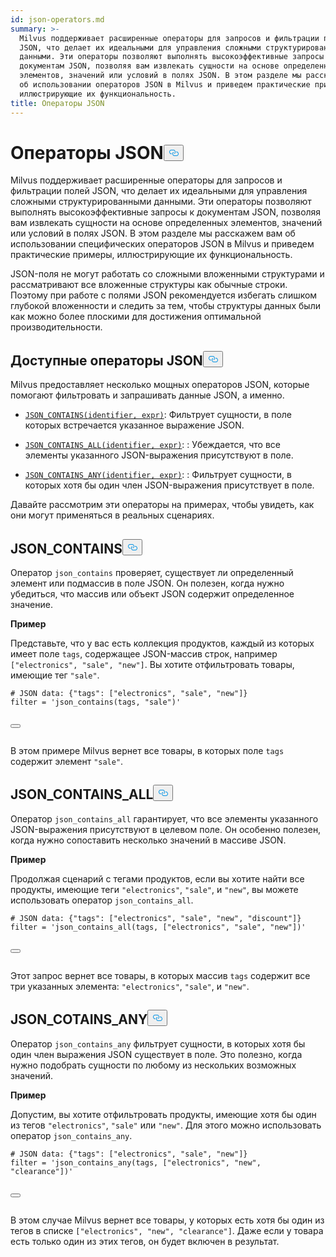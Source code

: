 ```yaml
---
id: json-operators.md
summary: >-
  Milvus поддерживает расширенные операторы для запросов и фильтрации полей
  JSON, что делает их идеальными для управления сложными структурированными
  данными. Эти операторы позволяют выполнять высокоэффективные запросы к
  документам JSON, позволяя вам извлекать сущности на основе определенных
  элементов, значений или условий в полях JSON. В этом разделе мы расскажем вам
  об использовании операторов JSON в Milvus и приведем практические примеры,
  иллюстрирующие их функциональность.
title: Операторы JSON
---
```

<h1 id="JSON-Operators​" class="common-anchor-header">Операторы JSON<button data-href="#JSON-Operators​" class="anchor-icon" translate="no">
      <svg translate="no"
        aria-hidden="true"
        focusable="false"
        height="20"
        version="1.1"
        viewBox="0 0 16 16"
        width="16"
      >
        <path
          fill="#0092E4"
          fill-rule="evenodd"
          d="M4 9h1v1H4c-1.5 0-3-1.69-3-3.5S2.55 3 4 3h4c1.45 0 3 1.69 3 3.5 0 1.41-.91 2.72-2 3.25V8.59c.58-.45 1-1.27 1-2.09C10 5.22 8.98 4 8 4H4c-.98 0-2 1.22-2 2.5S3 9 4 9zm9-3h-1v1h1c1 0 2 1.22 2 2.5S13.98 12 13 12H9c-.98 0-2-1.22-2-2.5 0-.83.42-1.64 1-2.09V6.25c-1.09.53-2 1.84-2 3.25C6 11.31 7.55 13 9 13h4c1.45 0 3-1.69 3-3.5S14.5 6 13 6z"
        ></path>
      </svg>
    </button></h1><p>Milvus поддерживает расширенные операторы для запросов и фильтрации полей JSON, что делает их идеальными для управления сложными структурированными данными. Эти операторы позволяют выполнять высокоэффективные запросы к документам JSON, позволяя вам извлекать сущности на основе определенных элементов, значений или условий в полях JSON. В этом разделе мы расскажем вам об использовании специфических операторов JSON в Milvus и приведем практические примеры, иллюстрирующие их функциональность.</p>
<div class="alert note">
<p>JSON-поля не могут работать со сложными вложенными структурами и рассматривают все вложенные структуры как обычные строки. Поэтому при работе с полями JSON рекомендуется избегать слишком глубокой вложенности и следить за тем, чтобы структуры данных были как можно более плоскими для достижения оптимальной производительности.</p>
</div>
<h2 id="Available-JSON-Operators​" class="common-anchor-header">Доступные операторы JSON<button data-href="#Available-JSON-Operators​" class="anchor-icon" translate="no">
      <svg translate="no"
        aria-hidden="true"
        focusable="false"
        height="20"
        version="1.1"
        viewBox="0 0 16 16"
        width="16"
      >
        <path
          fill="#0092E4"
          fill-rule="evenodd"
          d="M4 9h1v1H4c-1.5 0-3-1.69-3-3.5S2.55 3 4 3h4c1.45 0 3 1.69 3 3.5 0 1.41-.91 2.72-2 3.25V8.59c.58-.45 1-1.27 1-2.09C10 5.22 8.98 4 8 4H4c-.98 0-2 1.22-2 2.5S3 9 4 9zm9-3h-1v1h1c1 0 2 1.22 2 2.5S13.98 12 13 12H9c-.98 0-2-1.22-2-2.5 0-.83.42-1.64 1-2.09V6.25c-1.09.53-2 1.84-2 3.25C6 11.31 7.55 13 9 13h4c1.45 0 3-1.69 3-3.5S14.5 6 13 6z"
        ></path>
      </svg>
    </button></h2><p>Milvus предоставляет несколько мощных операторов JSON, которые помогают фильтровать и запрашивать данные JSON, а именно.</p>
<ul>
<li><p><a href="#JSON_CONTAINS"><code translate="no">JSON_CONTAINS(identifier, expr)</code></a>: Фильтрует сущности, в поле которых встречается указанное выражение JSON.</p></li>
<li><p><a href="#JSON_CONTAINS_ALL"><code translate="no">JSON_CONTAINS_ALL(identifier, expr)</code></a>: : Убеждается, что все элементы указанного JSON-выражения присутствуют в поле.</p></li>
<li><p><a href="#JSON_CONTAINS_ANY"><code translate="no">JSON_CONTAINS_ANY(identifier, expr)</code></a>: : Фильтрует сущности, в которых хотя бы один член JSON-выражения присутствует в поле.</p></li>
</ul>
<p>Давайте рассмотрим эти операторы на примерах, чтобы увидеть, как они могут применяться в реальных сценариях.</p>
<h2 id="JSONCONTAINS​" class="common-anchor-header">JSON_CONTAINS<button data-href="#JSONCONTAINS​" class="anchor-icon" translate="no">
      <svg translate="no"
        aria-hidden="true"
        focusable="false"
        height="20"
        version="1.1"
        viewBox="0 0 16 16"
        width="16"
      >
        <path
          fill="#0092E4"
          fill-rule="evenodd"
          d="M4 9h1v1H4c-1.5 0-3-1.69-3-3.5S2.55 3 4 3h4c1.45 0 3 1.69 3 3.5 0 1.41-.91 2.72-2 3.25V8.59c.58-.45 1-1.27 1-2.09C10 5.22 8.98 4 8 4H4c-.98 0-2 1.22-2 2.5S3 9 4 9zm9-3h-1v1h1c1 0 2 1.22 2 2.5S13.98 12 13 12H9c-.98 0-2-1.22-2-2.5 0-.83.42-1.64 1-2.09V6.25c-1.09.53-2 1.84-2 3.25C6 11.31 7.55 13 9 13h4c1.45 0 3-1.69 3-3.5S14.5 6 13 6z"
        ></path>
      </svg>
    </button></h2><p>Оператор <code translate="no">json_contains</code> проверяет, существует ли определенный элемент или подмассив в поле JSON. Он полезен, когда нужно убедиться, что массив или объект JSON содержит определенное значение.</p>
<p><strong>Пример</strong></p>
<p>Представьте, что у вас есть коллекция продуктов, каждый из которых имеет поле <code translate="no">tags</code>, содержащее JSON-массив строк, например <code translate="no">[&quot;electronics&quot;, &quot;sale&quot;, &quot;new&quot;]</code>. Вы хотите отфильтровать товары, имеющие тег <code translate="no">&quot;sale&quot;</code>.</p>
<pre><code translate="no" class="language-python"># JSON data: {<span class="hljs-string">&quot;tags&quot;</span>: [<span class="hljs-string">&quot;electronics&quot;</span>, <span class="hljs-string">&quot;sale&quot;</span>, <span class="hljs-string">&quot;new&quot;</span>]}​
filter = <span class="hljs-string">&#x27;json_contains(tags, &quot;sale&quot;)&#x27;</span>​

<button class="copy-code-btn"></button></code></pre>
<p>В этом примере Milvus вернет все товары, в которых поле <code translate="no">tags</code> содержит элемент <code translate="no">&quot;sale&quot;</code>.</p>
<h2 id="JSONCONTAINSALL​" class="common-anchor-header">JSON_CONTAINS_ALL<button data-href="#JSONCONTAINSALL​" class="anchor-icon" translate="no">
      <svg translate="no"
        aria-hidden="true"
        focusable="false"
        height="20"
        version="1.1"
        viewBox="0 0 16 16"
        width="16"
      >
        <path
          fill="#0092E4"
          fill-rule="evenodd"
          d="M4 9h1v1H4c-1.5 0-3-1.69-3-3.5S2.55 3 4 3h4c1.45 0 3 1.69 3 3.5 0 1.41-.91 2.72-2 3.25V8.59c.58-.45 1-1.27 1-2.09C10 5.22 8.98 4 8 4H4c-.98 0-2 1.22-2 2.5S3 9 4 9zm9-3h-1v1h1c1 0 2 1.22 2 2.5S13.98 12 13 12H9c-.98 0-2-1.22-2-2.5 0-.83.42-1.64 1-2.09V6.25c-1.09.53-2 1.84-2 3.25C6 11.31 7.55 13 9 13h4c1.45 0 3-1.69 3-3.5S14.5 6 13 6z"
        ></path>
      </svg>
    </button></h2><p>Оператор <code translate="no">json_contains_all</code> гарантирует, что все элементы указанного JSON-выражения присутствуют в целевом поле. Он особенно полезен, когда нужно сопоставить несколько значений в массиве JSON.</p>
<p><strong>Пример</strong></p>
<p>Продолжая сценарий с тегами продуктов, если вы хотите найти все продукты, имеющие теги <code translate="no">&quot;electronics&quot;</code>, <code translate="no">&quot;sale&quot;</code>, и <code translate="no">&quot;new&quot;</code>, вы можете использовать оператор <code translate="no">json_contains_all</code>.</p>
<pre><code translate="no" class="language-python"># JSON data: {<span class="hljs-string">&quot;tags&quot;</span>: [<span class="hljs-string">&quot;electronics&quot;</span>, <span class="hljs-string">&quot;sale&quot;</span>, <span class="hljs-string">&quot;new&quot;</span>, <span class="hljs-string">&quot;discount&quot;</span>]}​
filter = <span class="hljs-string">&#x27;json_contains_all(tags, [&quot;electronics&quot;, &quot;sale&quot;, &quot;new&quot;])&#x27;</span>​

<button class="copy-code-btn"></button></code></pre>
<p>Этот запрос вернет все товары, в которых массив <code translate="no">tags</code> содержит все три указанных элемента: <code translate="no">&quot;electronics&quot;</code>, <code translate="no">&quot;sale&quot;</code>, и <code translate="no">&quot;new&quot;</code>.</p>
<h2 id="JSONCOTAINSANY​" class="common-anchor-header">JSON_COTAINS_ANY<button data-href="#JSONCOTAINSANY​" class="anchor-icon" translate="no">
      <svg translate="no"
        aria-hidden="true"
        focusable="false"
        height="20"
        version="1.1"
        viewBox="0 0 16 16"
        width="16"
      >
        <path
          fill="#0092E4"
          fill-rule="evenodd"
          d="M4 9h1v1H4c-1.5 0-3-1.69-3-3.5S2.55 3 4 3h4c1.45 0 3 1.69 3 3.5 0 1.41-.91 2.72-2 3.25V8.59c.58-.45 1-1.27 1-2.09C10 5.22 8.98 4 8 4H4c-.98 0-2 1.22-2 2.5S3 9 4 9zm9-3h-1v1h1c1 0 2 1.22 2 2.5S13.98 12 13 12H9c-.98 0-2-1.22-2-2.5 0-.83.42-1.64 1-2.09V6.25c-1.09.53-2 1.84-2 3.25C6 11.31 7.55 13 9 13h4c1.45 0 3-1.69 3-3.5S14.5 6 13 6z"
        ></path>
      </svg>
    </button></h2><p>Оператор <code translate="no">json_contains_any</code> фильтрует сущности, в которых хотя бы один член выражения JSON существует в поле. Это полезно, когда нужно подобрать сущности по любому из нескольких возможных значений.</p>
<p><strong>Пример</strong></p>
<p>Допустим, вы хотите отфильтровать продукты, имеющие хотя бы один из тегов <code translate="no">&quot;electronics&quot;</code>, <code translate="no">&quot;sale&quot;</code> или <code translate="no">&quot;new&quot;</code>. Для этого можно использовать оператор <code translate="no">json_contains_any</code>.</p>
<pre><code translate="no" class="language-python"># JSON data: {<span class="hljs-string">&quot;tags&quot;</span>: [<span class="hljs-string">&quot;electronics&quot;</span>, <span class="hljs-string">&quot;sale&quot;</span>, <span class="hljs-string">&quot;new&quot;</span>]}​
filter = <span class="hljs-string">&#x27;json_contains_any(tags, [&quot;electronics&quot;, &quot;new&quot;, &quot;clearance&quot;])&#x27;</span>​

<button class="copy-code-btn"></button></code></pre>
<p>В этом случае Milvus вернет все товары, у которых есть хотя бы один из тегов в списке <code translate="no">[&quot;electronics&quot;, &quot;new&quot;, &quot;clearance&quot;]</code>. Даже если у товара есть только один из этих тегов, он будет включен в результат.</p>
